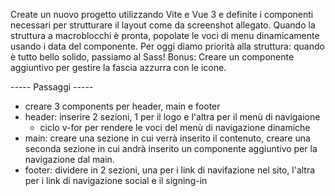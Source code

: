 Create un nuovo progetto utilizzando Vite e Vue 3 e definite i componenti necessari per strutturare il layout come da screenshot allegato.
Quando la struttura a macroblocchi è pronta, popolate le voci di menu dinamicamente usando i data del componente.
Per oggi diamo priorità alla struttura: quando è tutto bello solido, passiamo al Sass!
Bonus:
Creare un componente aggiuntivo per gestire la fascia azzurra con le icone.


----- Passaggi -----
- creare 3 components per header, main e footer
- header: inserire 2 sezioni, 1 per il logo e l'altra per il menù di navigaione
    - ciclo v-for per rendere le voci del menù di navigazione dinamiche
- main: creare una sezione in cui verrà inserito il contenuto, creare una seconda sezione in cui andrà inserito un componente aggiuntivo per la navigazione dal main.
- footer: dividere in 2 sezioni, una per i link di navifazione nel sito, l'altra per i link di navigazione social e il signing-in
